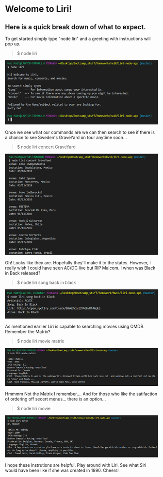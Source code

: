 
# Welcome to Liri!
## Here is a quick break down of what to expect.

To get started simply type "node liri" and a greeting with instructions will pop up. 

>$ node liri

![node liri](https://raw.githubusercontent.com/MSauermilch/liri-node-app/master/images/Welcome%20Respone.PNG "Liri Greeting")

Once we see what our commands are we can then search to see if there is a chance to see Sweden's GraveYard on tour anytime soon...

>$ node liri concert GraveYard

![liri concert](https://raw.githubusercontent.com/MSauermilch/liri-node-app/master/images/node%20concert.PNG "Liri concert")

Oh! Looks like they are. Hopefully they'll make it to the states. However, I really wish I could have seen AC/DC live but RIP Malcom. I when was Black in Back released?

>$ node liri song back in black

![liri song](https://raw.githubusercontent.com/MSauermilch/liri-node-app/master/images/node%20song.PNG "Liri song")

As mentioned earlier Liri is capable to searching movies using OMDB. Remember the Matrix?

>$ node liri movie matrix

![liri movie](https://raw.githubusercontent.com/MSauermilch/liri-node-app/master/images/node%20movie.PNG "Liri movie")

Hmmmm Not the Matrix I remember.... And for those who like the satifaction of ordering off secert menus... there is an option...

>$ node liri movie

![liri movie](https://raw.githubusercontent.com/MSauermilch/liri-node-app/master/images/node%20secert%20menu%20movie.PNG "Liri movie")

I hope these instrutions are helpful. Play around with Liri. See what Siri would have been like if she was created in 1990. Cheers!